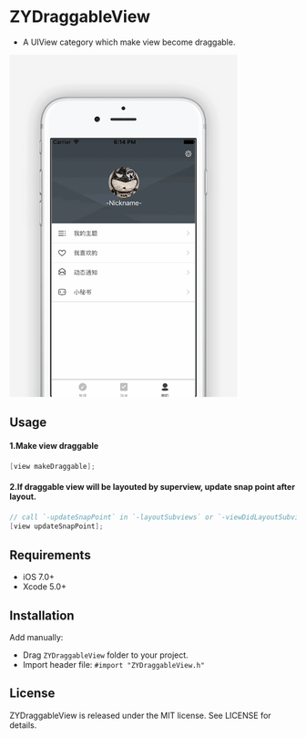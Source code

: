 # ZYDraggableView
- A UIView category which make view become draggable.

![](./preview.gif)

## Usage

#### 1.Make view draggable

```Objective-C
[view makeDraggable];
```

#### 2.If draggable view will be layouted by superview, update snap point after layout. 

```Objective-C
// call `-updateSnapPoint` in `-layoutSubviews` or `-viewDidLayoutSubviews`
[view updateSnapPoint];
```

## Requirements

- iOS 7.0+
- Xcode 5.0+

## Installation

Add manually:
- Drag `ZYDraggableView` folder to your project.
- Import header file: `#import "ZYDraggableView.h"`

## License

ZYDraggableView is released under the MIT license. See LICENSE for details.
